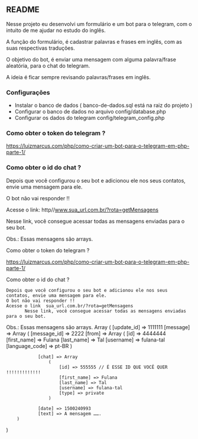 ## README ##

Nesse projeto eu desenvolvi um formulário e um bot para o telegram, com o intuito de me ajudar no estudo do inglês.

A função do formulário, é cadastrar palavras e frases em inglês, com as suas respectivas traduções.

O objetivo do bot, é enviar uma mensagem com alguma palavra/frase aleatória, para o chat do telegram. 

A ideia é ficar sempre revisando palavras/frases em inglês. 

### Configurações  ###

* Instalar o banco de dados ( banco-de-dados.sql está na raiz do projeto )
* Configurar o banco de dados no arquivo config/database.php
* Configurar os dados do telegram config/telegram_config.php

### Como obter o token do telegram ? ###

https://luizmarcus.com/php/como-criar-um-bot-para-o-telegram-em-php-parte-1/

### Como obter o id do chat ? ###

Depois que você configurou o seu bot e adicionou ele nos seus contatos, envie uma mensagem para ele.

O bot não vai responder !!

Acesse o link: http//www.sua_url.com.br/?rota=getMensagens

Nesse link, você consegue acessar todas as mensagens enviadas para o seu bot.

Obs.: Essas mensagens são arrays.

 Como obter o token do telegram ?

https://luizmarcus.com/php/como-criar-um-bot-para-o-telegram-em-php-parte-1/

Como obter o id do chat ?

	Depois que você configurou o seu bot e adicionou ele nos seus contatos, envie uma mensagem para ele.
	O bot não vai responder !!
	Acesse o link  sua_url.com.br/?rota=getMensagens
           Nesse link, você consegue acessar todas as mensagens enviadas para o seu bot.

 Obs.: Essas mensagens são arrays. Array
    (
        [update_id] => 1111111
        [message] => Array
            (
                [message_id] => 2222
                [from] => Array
                    (
                        [id] => 4444444
                        [first_name] => Fulana
                        [last_name] => Tal
                        [username] => fulana-tal
                        [language_code] => pt-BR
                    )

                [chat] => Array
                    (
                        [id] => 555555 // É ESSE ID QUE VOCÊ QUER !!!!!!!!!!!!! 
                        [first_name] => Fulana
                        [last_name] => Tal
                        [username] => fulana-tal
                        [type] => private
                    )

                [date] => 1500240993
                [text] => A mensagem …….
        )

)


